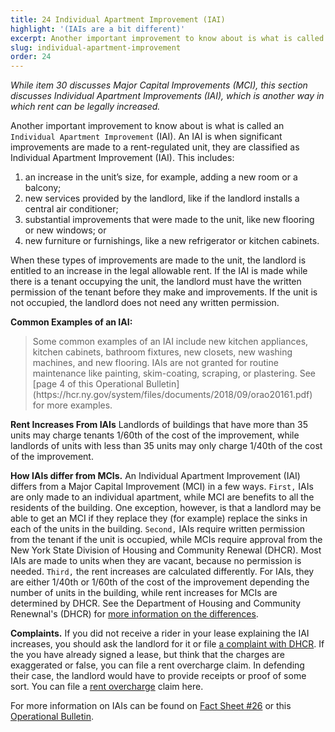 ```yaml
---
title: 24 Individual Apartment Improvement (IAI)
highlight: '(IAIs are a bit different)'
excerpt: Another important improvement to know about is what is called
slug: individual-apartment-improvement
order: 24
---
```


_While item 30 discusses Major Capital Improvements (MCI), this section discusses Individual Apartment Improvements (IAI), which is another way in which rent can be legally increased._

Another important improvement to know about is what is called an `Individual Apartment Improvement` (IAI). An IAI is when significant improvements are made to a rent-regulated unit, they are classified as Individual Apartment Improvement (IAI). This includes:

1. an increase in the unit’s size, for example, adding a new room or a balcony;
2. new services provided by the landlord, like if the landlord installs a central air conditioner;
3. substantial improvements that were made to the unit, like new flooring or new windows; or
4. new furniture or furnishings, like a new refrigerator or kitchen cabinets.

When these types of improvements are made to the unit, the landlord is entitled to an increase in the legal allowable rent. If the IAI is made while there is a tenant occupying the unit, the landlord must have the written permission of the tenant before they make and improvements. If the unit is not occupied, the landlord does not need any written permission.

**Common Examples of an IAI:**
<blockquote style="border-left-style: solid; padding-left: 10px;"> Some common examples of an IAI include new kitchen appliances, kitchen cabinets, bathroom fixtures, new closets, new washing machines, and new flooring. IAIs are not granted for routine maintenance like painting, skim-coating, scraping, or plastering. See [page 4 of this Operational Bulletin](https://hcr.ny.gov/system/files/documents/2018/09/orao20161.pdf) for more examples.
</blockquote>

**Rent Increases From IAIs** Landlords of buildings that have more than 35 units may charge tenants 1/60th  of the cost of the improvement, while landlords of units with less than 35 units may only charge 1/40th  of the cost of the improvement.

**How IAIs differ from MCIs.** An Individual Apartment Improvement (IAI) differs from a Major Capital Improvement (MCI) in a few ways. `First,` IAIs are only made to an individual apartment, while MCI are benefits to all the residents of the building. One exception, however, is that a landlord may be able to get an MCI if they replace they (for example) replace the sinks in each of the units in the building. `Second,` IAIs require written permission from the tenant if the unit is occupied, while MCIs require approval from the New York State Division of Housing and Community Renewal (DHCR).  Most IAIs are made to units when they are vacant, because no permission is needed. `Third,` the rent increases are calculated differently. For IAIs, they are either 1/40th or 1/60th of the cost of the improvement depending the number of units in the building, while rent increases for MCIs are determined by DHCR. See the Department of Housing and Community Renewnal's (DHCR) for [more information on the differences](https://hcr.ny.gov/apartment-improvements). 

**Complaints.** If you did not receive a rider in your lease explaining the IAI increases, you should ask the landlord for it or file [a complaint with DHCR](https://rent.hcr.ny.gov/RentConnect/Tenant/leaseViolationOverview). If the you have already signed a lease, but think that the charges are exaggerated or false, you can file a rent overcharge claim. In defending their case, the landlord would have to provide receipts or proof of some sort. You can file a [rent overcharge](https://rent.hcr.ny.gov/RentConnect/Tenant/RentOverchargeOverview) claim here.

For more information on IAIs can be found on [Fact Sheet #26](https://hcr.ny.gov/system/files/documents/2018/09/orafac26.pdf) or this [Operational Bulletin](https://hcr.ny.gov/system/files/documents/2018/09/orao20161.pdf).
